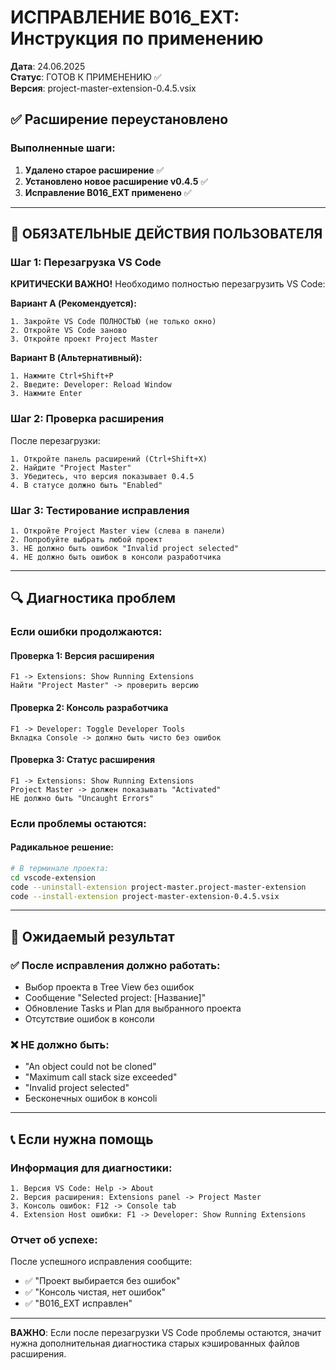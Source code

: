 # ИСПРАВЛЕНИЕ B016_EXT: Инструкция по применению

**Дата**: 24.06.2025  
**Статус**: ГОТОВ К ПРИМЕНЕНИЮ ✅  
**Версия**: project-master-extension-0.4.5.vsix  

## ✅ Расширение переустановлено

### Выполненные шаги:
1. **Удалено старое расширение** ✅
2. **Установлено новое расширение v0.4.5** ✅  
3. **Исправление B016_EXT применено** ✅

---

## 🔄 ОБЯЗАТЕЛЬНЫЕ ДЕЙСТВИЯ ПОЛЬЗОВАТЕЛЯ

### Шаг 1: Перезагрузка VS Code
**КРИТИЧЕСКИ ВАЖНО!** Необходимо полностью перезагрузить VS Code:

**Вариант A (Рекомендуется):**
```
1. Закройте VS Code ПОЛНОСТЬЮ (не только окно)
2. Откройте VS Code заново
3. Откройте проект Project Master
```

**Вариант B (Альтернативный):**
```
1. Нажмите Ctrl+Shift+P
2. Введите: Developer: Reload Window
3. Нажмите Enter
```

### Шаг 2: Проверка расширения
После перезагрузки:
```
1. Откройте панель расширений (Ctrl+Shift+X)
2. Найдите "Project Master"
3. Убедитесь, что версия показывает 0.4.5
4. В статусе должно быть "Enabled"
```

### Шаг 3: Тестирование исправления
```
1. Откройте Project Master view (слева в панели)
2. Попробуйте выбрать любой проект
3. НЕ должно быть ошибок "Invalid project selected"
4. НЕ должно быть ошибок в консоли разработчика
```

---

## 🔍 Диагностика проблем

### Если ошибки продолжаются:

#### Проверка 1: Версия расширения
```
F1 -> Extensions: Show Running Extensions
Найти "Project Master" -> проверить версию
```

#### Проверка 2: Консоль разработчика
```
F1 -> Developer: Toggle Developer Tools
Вкладка Console -> должно быть чисто без ошибок
```

#### Проверка 3: Статус расширения
```
F1 -> Extensions: Show Running Extensions
Project Master -> должен показывать "Activated"
НЕ должно быть "Uncaught Errors"
```

### Если проблемы остаются:

#### Радикальное решение:
```bash
# В терминале проекта:
cd vscode-extension
code --uninstall-extension project-master.project-master-extension
code --install-extension project-master-extension-0.4.5.vsix
```

---

## 🚀 Ожидаемый результат

### ✅ После исправления должно работать:
- Выбор проекта в Tree View без ошибок
- Сообщение "Selected project: [Название]" 
- Обновление Tasks и Plan для выбранного проекта
- Отсутствие ошибок в консоли

### ❌ НЕ должно быть:
- "An object could not be cloned"
- "Maximum call stack size exceeded"  
- "Invalid project selected"
- Бесконечных ошибок в консoli

---

## 📞 Если нужна помощь

### Информация для диагностики:
```
1. Версия VS Code: Help -> About
2. Версия расширения: Extensions panel -> Project Master
3. Консоль ошибок: F12 -> Console tab
4. Extension Host ошибки: F1 -> Developer: Show Running Extensions
```

### Отчет об успехе:
После успешного исправления сообщите:
- ✅ "Проект выбирается без ошибок"
- ✅ "Консоль чистая, нет ошибок"
- ✅ "B016_EXT исправлен"

---

**ВАЖНО**: Если после перезагрузки VS Code проблемы остаются, значит нужна дополнительная диагностика старых кэшированных файлов расширения. 